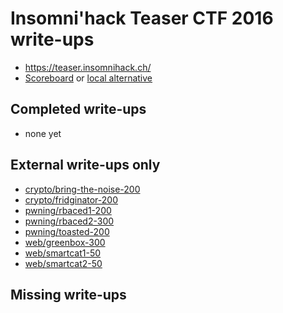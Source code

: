 # Insomni'hack Teaser CTF 2016 write-ups

* <https://teaser.insomnihack.ch/>
* [Scoreboard](https://teaser.insomnihack.ch/) or [local alternative](./scoreboard)

## Completed write-ups

* none yet

## External write-ups only

* [crypto/bring-the-noise-200](crypto/bring-the-noise-200)
* [crypto/fridginator-200](crypto/fridginator-200)
* [pwning/rbaced1-200](pwning/rbaced1-200)
* [pwning/rbaced2-300](pwning/rbaced2-300)
* [pwning/toasted-200](pwning/toasted-200)
* [web/greenbox-300](web/greenbox-300)
* [web/smartcat1-50](web/smartcat1-50)
* [web/smartcat2-50](web/smartcat2-50)

## Missing write-ups